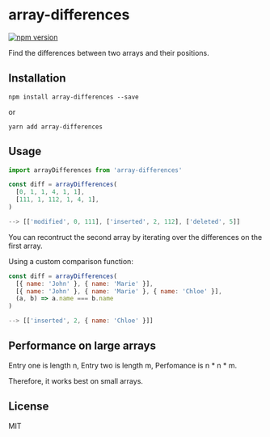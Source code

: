 # array-differences

[![npm version](https://badge.fury.io/js/array-differences.svg)](https://badge.fury.io/js/array-differences)

Find the differences between two arrays and their positions.

## Installation

`npm install array-differences --save`

or

`yarn add array-differences`

## Usage

```js
import arrayDifferences from 'array-differences'

const diff = arrayDifferences(
  [0, 1, 1, 4, 1, 1],
  [111, 1, 112, 1, 4, 1],
)

--> [['modified', 0, 111], ['inserted', 2, 112], ['deleted', 5]]
```

You can recontruct the second array by iterating over the differences on the first array.

Using a custom comparison function:

```js
const diff = arrayDifferences(
  [{ name: 'John' }, { name: 'Marie' }],
  [{ name: 'John' }, { name: 'Marie' }, { name: 'Chloe' }],
  (a, b) => a.name === b.name
)

--> [['inserted', 2, { name: 'Chloe' }]]
```

## Performance on large arrays

Entry one is length n,
Entry two is length m,
Perfomance is n * n * m.

Therefore, it works best on small arrays.

## License

MIT
